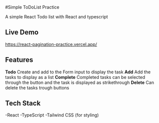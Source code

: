  #Simple ToDoList Practice

 A simple React Todo list with React and typescript


## Live Demo

https://react-pagination-practice.vercel.app/
 

 ## Features

**Todo** Create and add to the Form input to display the task
**Add** Add the tasks to display as a list 
**Complete** Completed tasks can be selected through the button and the task is displayed as strikethrough 
**Delete** Can delete the tasks trough buttons 


## Tech Stack

-React
-TypeScript
-Tailwind CSS (for styling)


 
